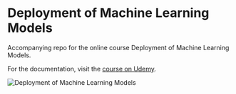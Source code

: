 # Deployment of Machine Learning Models
Accompanying repo for the online course Deployment of Machine Learning Models.

For the documentation, visit the [course on Udemy](https://www.udemy.com/deployment-of-machine-learning-models/?couponCode=TIDREPO).

![Deployment of Machine Learning Models](https://github.com/trainindata/deploying-machine-learning-models/blob/master/Logo.png)
